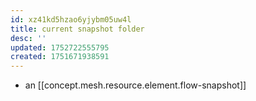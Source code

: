 ```yaml
---
id: xz41kd5hzao6yjybm05uw4l
title: current snapshot folder
desc: ''
updated: 1752722555795
created: 1751671938591
---
```


- an [[concept.mesh.resource.element.flow-snapshot]]
